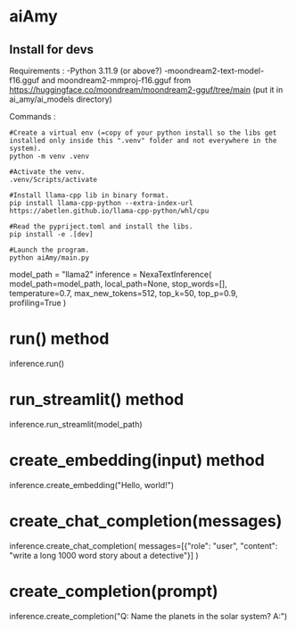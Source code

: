 # aiAmy


## Install for devs
Requirements :
-Python 3.11.9 (or above?)
-moondream2-text-model-f16.gguf and moondream2-mmproj-f16.gguf from https://huggingface.co/moondream/moondream2-gguf/tree/main (put it in ai_amy/ai_models directory)

Commands :
```
#Create a virtual env (=copy of your python install so the libs get installed only inside this ".venv" folder and not everywhere in the system).
python -m venv .venv

#Activate the venv.
.venv/Scripts/activate

#Install llama-cpp lib in binary format.
pip install llama-cpp-python --extra-index-url https://abetlen.github.io/llama-cpp-python/whl/cpu

#Read the pypriject.toml and install the libs.
pip install -e .[dev]

#Launch the program.
python aiAmy/main.py
```

model_path = "llama2"
inference = NexaTextInference(
    model_path=model_path,
    local_path=None,
    stop_words=[],
    temperature=0.7,
    max_new_tokens=512,
    top_k=50,
    top_p=0.9,
    profiling=True
)

# run() method
inference.run()

# run_streamlit() method
inference.run_streamlit(model_path)

# create_embedding(input) method
inference.create_embedding("Hello, world!")

# create_chat_completion(messages)
inference.create_chat_completion(
    messages=[{"role": "user", "content": "write a long 1000 word story about a detective"}]
)

# create_completion(prompt)
inference.create_completion("Q: Name the planets in the solar system? A:")